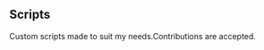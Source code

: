 ## Scripts
Custom scripts made to suit my needs.Contributions are accepted.





























































